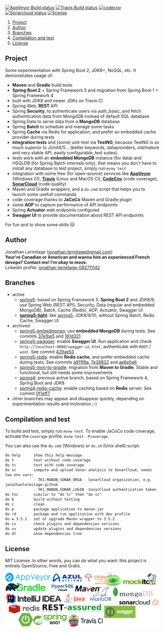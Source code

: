 [![AppVeyor Build status](https://ci.appveyor.com/api/projects/status/3tfcq04yte3ff1iq?svg=true)](https://ci.appveyor.com/project/jonathanlermitage/manon) [![Travis Build status](https://travis-ci.org/jonathanlermitage/manon.svg?branch=spring5-light)](https://travis-ci.org/jonathanlermitage/manon) 
[![codecov](https://codecov.io/gh/jonathanlermitage/manon/branch/spring5-light/graph/badge.svg)](https://codecov.io/gh/jonathanlermitage/manon) [![Sonarcloud status](https://sonarcloud.io/api/project_badges/measure?project=nanon%3Amanon-light&metric=alert_status)](https://sonarcloud.io/dashboard?id=nanon%3Amanon-light) [![license](https://img.shields.io/github/license/jonathanlermitage/manon.svg)](https://github.com/jonathanlermitage/manon/blob/master/LICENSE.txt)

1. [Project](https://github.com/jonathanlermitage/manon#project)  
2. [Author](https://github.com/jonathanlermitage/manon#author)
3. [Branches](https://github.com/jonathanlermitage/manon#branches)
4. [Compilation and test](https://github.com/jonathanlermitage/manon#compilation-and-test)
5. [License](https://github.com/jonathanlermitage/manon#license)

## Project

Some experimentation with Spring Boot 2, JDK8+, NoSQL, etc. It demonstrates usage of:

* **Maven** and **Gradle** build tools
* **Spring Boot 2** + Spring Framework 5 and migration from Spring Boot 1 + Spring Framework 4
* built with JDK8 and newer JDKs on Travis CI
* Spring Web, **REST** API
* Spring **Security**, to authenticate users via auth_basic, and fetch authentication data from MongoDB instead of default SQL database 
* Spring Data to serve data from a **MongoDB** database
* Spring **Batch** to schedule and manage some tasks
* Spring **Cache** via Redis for application, and prefer an embedded cache provider during tests
* **integration tests** and (some) unit-test via **TestNG**, because TestNG is so much superior to JUnit4/5... (better keywords, dataproviders, old/mature and very stable API, easily configurable, test suites)
* tests work with an **embedded MongoDB** instance (for data) and HSQLDB (for Spring Batch internals only), that means you don't have to install any database to test project, simply run `mvnw test` 
* integration with some free (for open-source) services like **[AppVeyor](https://ci.appveyor.com/project/jonathanlermitage/manon)** (Windows CI), **[Travis](https://travis-ci.org/jonathanlermitage/manon)** (Linux and MacOS CI), **[CodeCov](https://codecov.io/gh/jonathanlermitage/manon)** (code coverage), **[SonarCloud](https://sonarcloud.io/dashboard?id=nanon:manon)** (code quality) 
* Maven and Gradle wrappers, and a `do.cmd` script that helps you to launch some usefull commands
* code coverage thanks to **JaCoCo** Maven and Gradle plugin
* some **AOP** to capture performance of API endpoints
* Spring **Actuator** web endpoints configured
* **Swagger UI** to provide documentation about REST API endpoints

For fun and to show some skills :cat:

## Author

Jonathan Lermitage (<jonathan.lermitage@gmail.com>)  
**Your're Canadian or American and wanna hire an experienced French devops? Contact me! I'm okay to move.**  
Linkedin profile: [jonathan-lermitage-092711142](https://www.linkedin.com/in/jonathan-lermitage-092711142/)

## Branches

* active
  * [spring5](https://github.com/jonathanlermitage/manon/tree/spring5): based on Spring Framework 5, **Spring Boot 2** and JDK8/9, use Spring Web (REST API), Security, Data (regular and embedded MongoDB), Batch, Cache (Redis), AOP, Actuator, Swagger UI
  * **[spring5-light](https://github.com/jonathanlermitage/manon/tree/spring5-light)**: like [spring5](https://github.com/jonathanlermitage/manon/tree/spring5), JDK8/9/10, without Spring Batch, Redis Cache, Swagger UI
* archived
  * [spring5-embedmongo](https://github.com/jonathanlermitage/manon/tree/spring5-embedmongo): use **embedded MongoDB** during tests. See commits [37e1be5](https://github.com/jonathanlermitage/manon/commit/37e1be5f01c3ffa6ecf4d9c3e558b4ffb297227f) and [161d321](https://github.com/jonathanlermitage/manon/commit/161d3214ab72e76a2f041bbe8914077137513fb7)
  * [spring5-swagger](https://github.com/jonathanlermitage/manon/tree/spring5-swagger): enable **Swagger UI**. Run application and check `http://localhost:8080/swagger-ui.html`, authenticate with `ROOT` / `woot`. See commit [429ae53](https://github.com/jonathanlermitage/manon/commit/429ae53bc5211d8d97e8ccca20a4b183f207c6ee)
  * [spring5-redis](https://github.com/jonathanlermitage/manon/tree/spring5-redis): enable **Redis cache**, and prefer embedded cache during tests. See commits [a911f6a](https://github.com/jonathanlermitage/manon/commit/a911f6a08ce67b3b302f4ea3d17a73e8a0dcd6e6), [7e26822](https://github.com/jonathanlermitage/manon/commit/7e268222a745e5bbb88129d99b91379bafac7f58) and [ae6e0e6](https://github.com/jonathanlermitage/manon/commit/ae6e0e69ac37dbe44b51f449600943e09b9b149b) 
  * [spring5-mvn-to-gradle](https://github.com/jonathanlermitage/manon/tree/spring5-mvn-to-gradle): migration from **Maven to Gradle**. Stable and functional, but still needs some improvements
  * [spring4](https://github.com/jonathanlermitage/manon/tree/spring4): previous active branch, based on Spring Framework 4, Spring Boot and JDK8
  * [spring4-redis-cache](https://github.com/jonathanlermitage/manon/tree/spring4-redis-cache): enable caching based on **Redis** server. See commit [0f1eff7](https://github.com/jonathanlermitage/manon/commit/0f1eff768e73a69e07016e153b825a131146a63a)
* other branches may appear and disappear quickly, depending on experimentation results and motivation ;-)

## Compilation and test

To build and test, simply run `mvnw test`. To enable JaCoCo code coverage, activate the `coverage` profile: `mvnw test -Pcoverage`.  
  
You can also use the `do.cmd` (Windows) or `do.sh` (Unix shell) script:  
```
do help      show this help message
do t         test without code coverage
do tc        test with code coverage
do sc        compute and upload Sonar analysis to SonarCloud, needs two env vars:
             - TK1_MANON_SONAR_ORGA   SonarCloud organization, e.g. jonathanlermitage-github
             - TK1_MANON_SONAR_LOGIN  SonarCloud authentication token
do tsc       similar to "do tc" then "do sc"
do b         build without testing
do c         clean
do p         package application to manon.jar
do rd        package and run application with dev profile 
do w 3.5.2   set or upgrade Maven wrapper to 3.5.2
do cv        check plugins and dependencies versions
do uv        update plugins and dependencies versions
do dt        show dependencies tree
```

## License

MIT License. In other words, you can do what you want: this project is entirely OpenSource, Free and Gratis.

![banner](./misc/banner.png)
